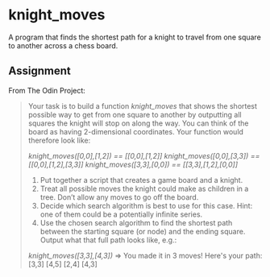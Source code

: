 # knight_moves
A program that finds the shortest path for a knight to travel from one square to another across a chess board.

## Assignment
From The Odin Project:

>Your task is to build a function _knight_moves_ that shows the shortest possible way to get from one square to another by outputting all squares the knight will stop on along the way.
>You can think of the board as having 2-dimensional coordinates. Your function would therefore look like:
>
>_knight_moves([0,0],[1,2]) == [[0,0],[1,2]]_
>_knight_moves([0,0],[3,3]) == [[0,0],[1,2],[3,3]]_
>_knight_moves([3,3],[0,0]) == [[3,3],[1,2],[0,0]]_
>
>1. Put together a script that creates a game board and a knight.
>2. Treat all possible moves the knight could make as children in a tree. Don’t allow any moves to go off the board.
>3. Decide which search algorithm is best to use for this case. Hint: one of them could be a potentially infinite series.
>4. Use the chosen search algorithm to find the shortest path between the starting square (or node) and the ending square. Output what that full path looks like, e.g.:
>
> _knight_moves([3,3],[4,3])_
> => You made it in 3 moves!  Here's your path:
> [3,3]
> [4,5]
> [2,4]
> [4,3]
